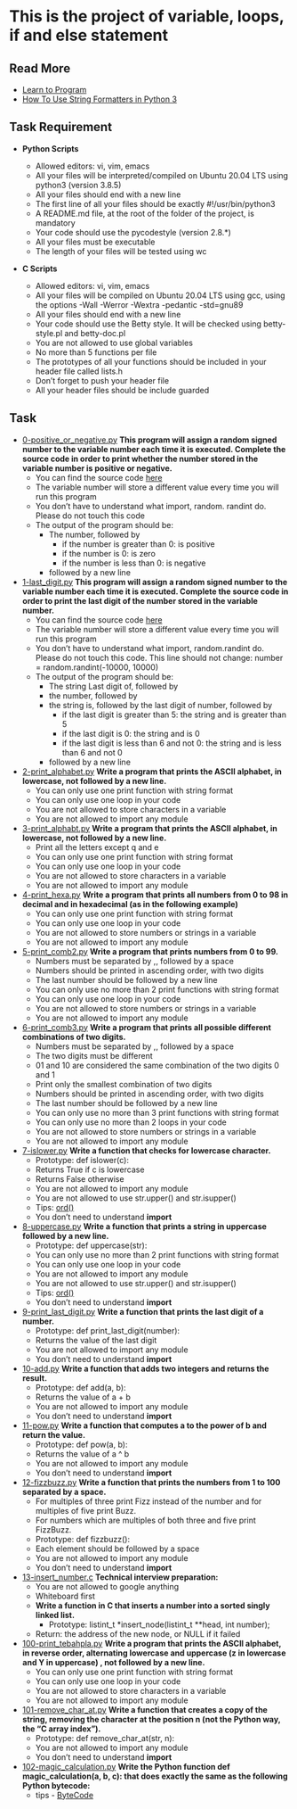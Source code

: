# This is the project of variable, loops, if and else statement 
## Read More 
- [Learn to Program](https://www.youtube.com/playlist?list=PLGLfVvz_LVvTn3cK5e6LjhgGiSeVlIRwt)
- [How To Use String Formatters in Python 3](https://www.digitalocean.com/community/tutorials/how-to-use-string-formatters-in-python-3)
## Task Requirement
- **Python Scripts**
	- Allowed editors: vi, vim, emacs
	- All your files will be interpreted/compiled on Ubuntu 20.04 LTS using python3 (version 3.8.5)
	- All your files should end with a new line
	- The first line of all your files should be exactly #!/usr/bin/python3
	- A README.md file, at the root of the folder of the project, is mandatory
	- Your code should use the pycodestyle (version 2.8.*)
	- All your files must be executable
	- The length of your files will be tested using wc

- **C Scripts**
	- Allowed editors: vi, vim, emacs
	- All your files will be compiled on Ubuntu 20.04 LTS using gcc, using the options -Wall -Werror -Wextra -pedantic -std=gnu89
	- All your files should end with a new line
	- Your code should use the Betty style. It will be checked using betty-style.pl and betty-doc.pl
	- You are not allowed to use global variables
	- No more than 5 functions per file
	- The prototypes of all your functions should be included in your header file called lists.h
	- Don’t forget to push your header file
	- All your header files should be include guarded
## Task
- [0-positive_or_negative.py](0-positive_or_negative.py) **This program will assign a random signed number to the variable number each time it is executed. Complete the source code in order to print whether the number stored in the variable number is positive or negative.**
	- You can find the source code [here](https://github.com/holbertonschool/0x01.py/blob/master/0-positive_or_negative_py)
	- The variable number will store a different value every time you will run this program
	- You don’t have to understand what import, random. randint do. Please do not touch this code
	- The output of the program should be:
		- The number, followed by
			- if the number is greater than 0: is positive
			- if the number is 0: is zero
			- if the number is less than 0: is negative
		- followed by a new line
- [1-last_digit.py](1-last_digit.py) **This program will assign a random signed number to the variable number each time it is executed. Complete the source code in order to print the last digit of the number stored in the variable number.**
	- You can find the source code [here](https://github.com/holbertonschool/0x01.py/blob/master/1-last_digit_py)
	- The variable number will store a different value every time you will run this program
	- You don’t have to understand what import, random.randint do. Please do not touch this code. This line should not change: number = random.randint(-10000, 10000)
	- The output of the program should be:
		- The string Last digit of, followed by
		- the number, followed by
		- the string is, followed by the last digit of number, followed by
			- if the last digit is greater than 5: the string and is greater than 5
			- if the last digit is 0: the string and is 0
			- if the last digit is less than 6 and not 0: the string and is less than 6 and not 0
		- followed by a new line
- [2-print_alphabet.py](2-print_alphabet.py) **Write a program that prints the ASCII alphabet, in lowercase, not followed by a new line.**
	- You can only use one print function with string format
	- You can only use one loop in your code
	- You are not allowed to store characters in a variable
	- You are not allowed to import any module
- [3-print_alphabt.py](3-print_alphabt.py) **Write a program that prints the ASCII alphabet, in lowercase, not followed by a new line.**
	- Print all the letters except q and e
	- You can only use one print function with string format
	- You can only use one loop in your code
	- You are not allowed to store characters in a variable
	- You are not allowed to import any module
-  [4-print_hexa.py](4-print_hexa.py) **Write a program that prints all numbers from 0 to 98 in decimal and in hexadecimal (as in the following example)**
	- You can only use one print function with string format
	- You can only use one loop in your code
	- You are not allowed to store numbers or strings in a variable
	- You are not allowed to import any module
-  [5-print_comb2.py](5-print_comb2.py) **Write a program that prints numbers from 0 to 99.**
	- Numbers must be separated by ,, followed by a space
	- Numbers should be printed in ascending order, with two digits
	- The last number should be followed by a new line
	- You can only use no more than 2 print functions with string format
	- You can only use one loop in your code
	- You are not allowed to store numbers or strings in a variable
	- You are not allowed to import any module
-  [6-print_comb3.py](6-print_comb3.py) **Write a program that prints all possible different combinations of two digits.**
	- Numbers must be separated by ,, followed by a space
	- The two digits must be different
	- 01 and 10 are considered the same combination of the two digits 0 and 1
	- Print only the smallest combination of two digits
	- Numbers should be printed in ascending order, with two digits
	- The last number should be followed by a new line
	- You can only use no more than 3 print functions with string format
	- You can only use no more than 2 loops in your code
	- You are not allowed to store numbers or strings in a variable
	- You are not allowed to import any module
-  [7-islower.py](7-islower.py) **Write a function that checks for lowercase character.**
	- Prototype: def islower(c):
	- Returns True if c is lowercase
	- Returns False otherwise
	- You are not allowed to import any module
	- You are not allowed to use str.upper() and str.isupper()
	- Tips: [ord()](https://docs.python.org/3.4/library/functions.html?highlight=ord#ord)
	- You don’t need to understand __import__
-  [8-uppercase.py](8-uppercase.py) **Write a function that prints a string in uppercase followed by a new line.**
	- Prototype: def uppercase(str):
	- You can only use no more than 2 print functions with string format
	- You can only use one loop in your code
	- You are not allowed to import any module
	- You are not allowed to use str.upper() and str.isupper()
	- Tips: [ord()](https://docs.python.org/3.4/library/functions.html?highlight=ord#ord)
	- You don’t need to understand **import**
-  [9-print_last_digit.py](9-print_last_digit.py) **Write a function that prints the last digit of a number.**
	- Prototype: def print_last_digit(number):
	- Returns the value of the last digit
	- You are not allowed to import any module
	- You don’t need to understand **import**
-  [10-add.py](10-add.py) **Write a function that adds two integers and returns the result.**
	- Prototype: def add(a, b):
	- Returns the value of a + b
	- You are not allowed to import any module
	- You don’t need to understand **import**
- [11-pow.py](11-pow.py) **Write a function that computes a to the power of b and return the value.**
	- Prototype: def pow(a, b):
	- Returns the value of a ^ b
	- You are not allowed to import any module
	- You don’t need to understand **import**
- [12-fizzbuzz.py](12-fizzbuzz.py) **Write a function that prints the numbers from 1 to 100 separated by a space.**
	- For multiples of three print Fizz instead of the number and for multiples of five print Buzz.
	- For numbers which are multiples of both three and five print FizzBuzz.
	- Prototype: def fizzbuzz():
	- Each element should be followed by a space
	- You are not allowed to import any module
	- You don’t need to understand **import**
- [13-insert_number.c](13-insert_number.c) **Technical interview preparation:**
	- You are not allowed to google anything
	- Whiteboard first
	- **Write a function in C that inserts a number into a sorted singly linked list.**
		- Prototype: listint_t \*insert_node(listint_t \*\*head, int number);
	- Return: the address of the new node, or NULL if it failed
- [100-print_tebahpla.py](100-print_tebahpla.py) **Write a program that prints the ASCII alphabet, in reverse order, alternating lowercase and uppercase (z in lowercase and Y in uppercase) , not followed by a new line.**
	- You can only use one print function with string format
	- You can only use one loop in your code
	- You are not allowed to store characters in a variable
	- You are not allowed to import any module
- [101-remove_char_at.py](101-remove_char_at.py) **Write a function that creates a copy of the string, removing the character at the position n (not the Python way, the “C array index”).**
	- Prototype: def remove_char_at(str, n):
	- You are not allowed to import any module
	- You don’t need to understand **import**
-  [102-magic_calculation.py](102-magic_calculation.py) **Write the Python function def magic_calculation(a, b, c): that does exactly the same as the following Python bytecode:**
	- tips - [ByteCode](https://docs.python.org/3.4/library/dis.html)
